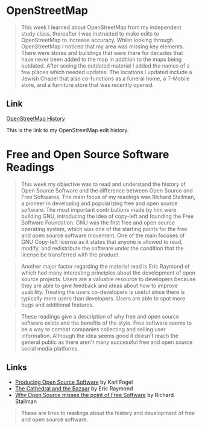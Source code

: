 

# OpenStreetMap
 > This week I learned about OpenStreetMap from my independent study class, thereafter I was instructed to make edits to OpenStreetMap to increase accuracy. Whilst looking
 > through OpenStreetMap I noticed that my area was missing key elements. There were stores and buildings
 > that were there for decades that have never been added to the map in addition to the maps being 
 > outdated. After seeing the outdated material I added the names of a few places which needed updates. The locations I updated include a Jewish Chapel that also co-functions as a funeral home,
 > a T-Mobile store, and a furniture store that was recently opened. 
  
## Link
  [OpenStreetMap History](https://www.openstreetmap.org/user/Jimmyzs/history)
   
  This is the link to my OpenStreetMap edit history.
  
# Free and Open Source Software Readings
 > This week my objective was to read and understand the history of Open Source Software and the difference between Open Source and Free Softwares.
 > The main focus of my readings was Richard Stallman, a pioneer in developing and popularizing free and open source software. The most important
 > contributions made by him were building GNU, introducing the idea of copy-left and founding the Free Software Foundation.
 > GNU was the first free and open source operating system, which was one of the starting points for the free and open source
 > software movement. One of the main focuses of GNU Copy-left license as it states that anyone is allowed to read, modify,
 > and redistribute the software under the condition that the license be transferred with the product.
 
 > Another major factor regarding the material read is Eric Raymond of which had many interesting principles about the development of open source projects. Users are a valuable
 > resource to developers because they are able to give feedback and ideas about how to improve usability.
 > Treating the users co-developers is useful since there is typically more users than developers. Users are
 > able to spot more bugs and additional features.
 
 > These readings give a description of why free and open source software exists and the benefits of the style.
 > Free software seems to be a way to combat companies collecting and selling user information. Although the idea
 > seems good it doesn't reach the general public as there aren't many successful free and open source
 > social media platforms.
  
## Links
 * [Producing Open Source Software](https://producingoss.com/) by Karl Fogel
 * [The Cathedral and the Bazaar](http://www.catb.org/~esr/writings/cathedral-bazaar/cathedral-bazaar/index.html) by Eric Raymond
 * [Why Open Source misses the point of Free Software](https://www.gnu.org/philosophy/open-source-misses-the-point.html) by Richard Stallman
  
 > These are links to readings about the history and development of free and open source software.

